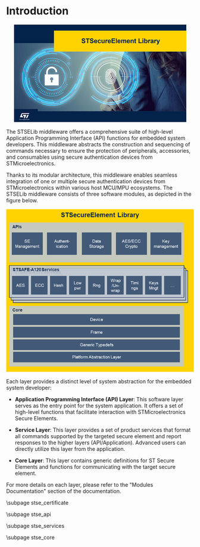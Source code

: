 # Introduction

<p align="center">
  <img src="../Pictures/STSELib.png" />
</p>

The STSELib middleware offers a comprehensive suite of high-level Application Programming Interface (API) functions for embedded system developers. This middleware abstracts the construction and sequencing of commands necessary to ensure the protection of peripherals, accessories, and consumables using secure authentication devices from STMicroelectronics.

Thanks to its modular architecture, this middleware enables seamless integration of one or multiple secure authentication devices from STMicroelectronics within various host MCU/MPU ecosystems. The STSELib middleware consists of three software modules, as depicted in the figure below.

![STSELib_architecture](../Pictures/STSELib_arch.png)

Each layer provides a distinct level of system abstraction for the embedded system developer:

- **Application Programming Interface (API) Layer**: 
  This software layer serves as the entry point for the system application. It offers a set of high-level functions that facilitate interaction with STMicroelectronics Secure Elements.

- **Service Layer**: 
  This layer provides a set of product services that format all commands supported by the targeted secure element and report responses to the higher layers (API/Application). Advanced users can directly utilize this layer from the application.

- **Core Layer**: 
  This layer contains generic definitions for ST Secure Elements and functions for communicating with the target secure element.

For more details on each layer, please refer to the "Modules Documentation" section of the documentation.


\subpage stse_certificate

\subpage stse_api

\subpage stse_services

\subpage stse_core





